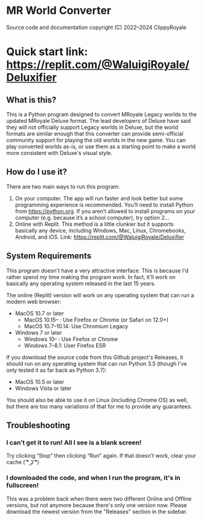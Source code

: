 # MR World Converter

Source code and documentation copyright (C) 2022–2024 ClippyRoyale

# Quick start link: https://replit.com/@WaluigiRoyale/Deluxifier

## What is this?

This is a Python program designed to convert MRoyale Legacy worlds to the updated MRoyale Deluxe format. The lead developers of Deluxe have said they will not officially support Legacy worlds in Deluxe, but the world formats are similar enough that this converter can provide semi-official community support for playing the old worlds in the new game. You can play converted worlds as-is, or use them as a starting point to make a world more consistent with Deluxe's visual style.

## How do I use it?

There are two main ways to run this program:

1. On your computer. The app will run faster and look better but some programming experience is recommended. You’ll need to install Python from https://python.org. If you aren’t allowed to install programs on your computer (e.g. because it’s a school computer), try option 2...
2. Online with Replit. This method is a little clunkier but it supports basically any device, including Windows, Mac, Linux, Chromebooks, Android, and iOS. Link: https://replit.com/@WaluigiRoyale/Deluxifier

## System Requirements
This program doesn't have a very attractive interface. This is because I'd rather spend my time making the program *work*. In fact, it'll work on basically any operating system released in the last 15 years.

The online (Replit) version will work on any operating system that can run a modern web browser:
* MacOS 10.7 or later
  * MacOS 10.15– : Use Firefox or Chrome (or Safari on 12.0+)
  * MacOS 10.7–10.14: Use Chromium Legacy
* Windows 7 or later
  * Windows 10– : Use Firefox or Chrome
  * Windows 7–8.1: User Firefox ESR

If you download the source code from this Github project's Releases, it should run on any operating system that can run Python 3.5 (though I've only tested it as far back as Python 3.7):
* MacOS 10.5 or later
* Windows Vista or later

You should also be able to use it on Linux (including Chrome OS) as well, but there are too many variations of that for me to provide any guarantees.

## Troubleshooting

### I can’t get it to run! All I see is a blank screen!

Try clicking “Stop” then clicking “Run” again. If that doesn’t work, clear your cache ( ͡° ͜ʖ ͡°)

### I downloaded the code, and when I run the program, it's in fullscreen!

This was a problem back when there were two different Online and Offline versions, but not anymore because there's only one version now. Please download the newest version from the "Releases" section in the sidebar.
